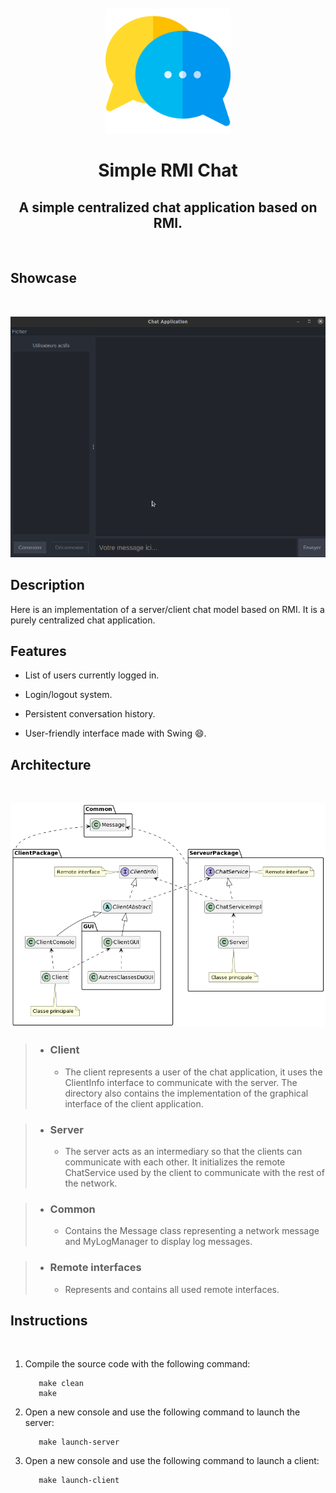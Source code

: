 <div style="text-align:center">
	<br>
	<br>
	<img src="assets/images/ChatLogo.png" width="200" height="200">
	<h1>Simple RMI Chat</h1>
	<p>
	<h2>A simple centralized chat application based on RMI.</h2>
	</p>
	<br>
</div>


## Showcase
<br>

<p style="text-align: center">
  <img src="assets/gifs/Demo.gif"  alt="Application demo"/>
</p>

## Description

Here is an implementation of a server/client chat model based on RMI. It is a purely centralized chat application.

## Features

- List of users currently logged in.
  
- Login/logout system.
  
- Persistent conversation history.
  
- User-friendly interface made with Swing 😄.

## Architecture

<br>

<p style="text-align: center">
  <img src="assets/images/UML_chat.png"  alt="UML diagram"/>
</p>

> - ### Client
>   - The client represents a user of the chat application, it uses the ClientInfo interface to communicate with the server. The directory also contains the implementation of the graphical interface of the client application.

> - ### Server
>   - The server acts as an intermediary so that the clients can communicate with each other. It initializes the remote ChatService used by the client to communicate with the rest of the network.

> - ### Common
>   - Contains the Message class representing a network message and MyLogManager to display log messages.

> - ### Remote interfaces
>   - Represents and contains all used remote interfaces.


## Instructions

<br>

1. Compile the source code with the following command:
   
   ```console
      make clean
      make
   ```
2. Open a new console and use the following command to launch the server:
   ```console
      make launch-server
   ```
3. Open a new console and use the following command to launch a client:
   ```console
      make launch-client
   ```
